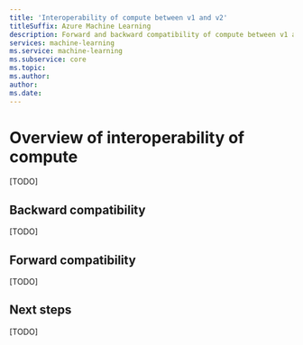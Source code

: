```yaml
---
title: 'Interoperability of compute between v1 and v2'
titleSuffix: Azure Machine Learning
description: Forward and backward compatibility of compute between v1 and v2.
services: machine-learning
ms.service: machine-learning
ms.subservice: core
ms.topic:
ms.author:
author:
ms.date:
---
```



# Overview of interoperability of compute

[TODO]

## Backward compatibility

[TODO]

## Forward compatibility

[TODO]

## Next steps

[TODO]
